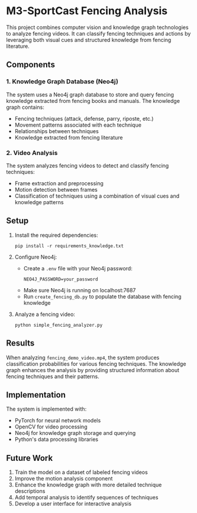 # M3-SportCast Fencing Analysis

This project combines computer vision and knowledge graph technologies to analyze fencing videos. It can classify fencing techniques and actions by leveraging both visual cues and structured knowledge from fencing literature.

## Components

### 1. Knowledge Graph Database (Neo4j)

The system uses a Neo4j graph database to store and query fencing knowledge extracted from fencing books and manuals. The knowledge graph contains:

- Fencing techniques (attack, defense, parry, riposte, etc.)
- Movement patterns associated with each technique
- Relationships between techniques
- Knowledge extracted from fencing literature

### 2. Video Analysis

The system analyzes fencing videos to detect and classify fencing techniques:

- Frame extraction and preprocessing
- Motion detection between frames
- Classification of techniques using a combination of visual cues and knowledge patterns

## Setup

1. Install the required dependencies:
   ```
   pip install -r requirements_knowledge.txt
   ```

2. Configure Neo4j:
   - Create a `.env` file with your Neo4j password:
     ```
     NEO4J_PASSWORD=your_password
     ```
   - Make sure Neo4j is running on localhost:7687
   - Run `create_fencing_db.py` to populate the database with fencing knowledge

3. Analyze a fencing video:
   ```
   python simple_fencing_analyzer.py
   ```

## Results

When analyzing `fencing_demo_video.mp4`, the system produces classification probabilities for various fencing techniques. The knowledge graph enhances the analysis by providing structured information about fencing techniques and their patterns.

## Implementation

The system is implemented with:
- PyTorch for neural network models
- OpenCV for video processing
- Neo4j for knowledge graph storage and querying
- Python's data processing libraries

## Future Work

1. Train the model on a dataset of labeled fencing videos
2. Improve the motion analysis component
3. Enhance the knowledge graph with more detailed technique descriptions
4. Add temporal analysis to identify sequences of techniques
5. Develop a user interface for interactive analysis
